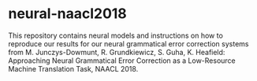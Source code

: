# neural-naacl2018
This repository contains neural models and instructions on how to reproduce our results for our neural grammatical error correction systems from M. Junczys-Dowmunt, R. Grundkiewicz, S. Guha, K. Heafield: Approaching Neural Grammatical Error Correction as a Low-Resource Machine Translation Task, NAACL 2018.
